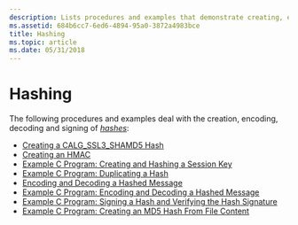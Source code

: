 ```yaml
---
description: Lists procedures and examples that demonstrate creating, encoding, decoding, and signing hashes.
ms.assetid: 684b6cc7-6ed6-4894-95a0-3872a4983bce
title: Hashing
ms.topic: article
ms.date: 05/31/2018
---
```


# Hashing

The following procedures and examples deal with the creation, encoding, decoding and signing of [*hashes*](../secgloss/h-gly.md):

-   [Creating a CALG\_SSL3\_SHAMD5 Hash](creating-a-calg-ssl3-shamd5-hash.md)
-   [Creating an HMAC](creating-an-hmac.md)
-   [Example C Program: Creating and Hashing a Session Key](example-c-program-creating-and-hashing-a-session-key.md)
-   [Example C Program: Duplicating a Hash](example-c-program-duplicating-a-hash.md)
-   [Encoding and Decoding a Hashed Message](encoding-and-decoding-a-hashed-message.md)
-   [Example C Program: Encoding and Decoding a Hashed Message](example-c-program-encoding-and-decoding-a-hashed-message.md)
-   [Example C Program: Signing a Hash and Verifying the Hash Signature](example-c-program-signing-a-hash-and-verifying-the-hash-signature.md)
-   [Example C Program: Creating an MD5 Hash From File Content](example-c-program--creating-an-md-5-hash-from-file-content.md)

 

 
